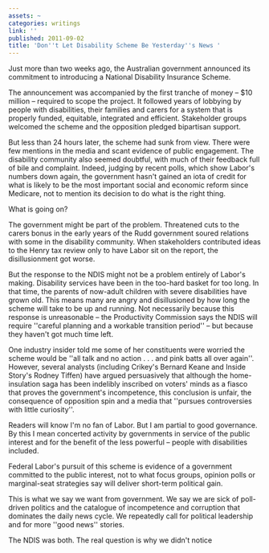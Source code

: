 ```yaml
---
assets: ~
categories: writings
link: ''
published: 2011-09-02
title: 'Don''t Let Disability Scheme Be Yesterday''s News '
---
```

Just more than two weeks ago, the Australian government announced its commitment to introducing a National Disability Insurance Scheme.

The announcement was accompanied by the first tranche of money – $10 million – required to scope the project. It followed years of lobbying by people with disabilities, their families and carers for a system that is properly funded, equitable, integrated and efficient. Stakeholder groups welcomed the scheme and the opposition pledged bipartisan support.

But less than 24 hours later, the scheme had sunk from view. There were few mentions in the media and scant evidence of public engagement. The disability community also seemed doubtful, with much of their feedback full of bile and complaint. Indeed, judging by recent polls, which show Labor's numbers down again, the government hasn't gained an iota of credit for what is likely to be the most important social and economic reform since Medicare, not to mention its decision to do what is the right thing.

What is going on?

The government might be part of the problem. Threatened cuts to the carers bonus in the early years of the Rudd government soured relations with some in the disability community. When stakeholders contributed ideas to the Henry tax review only to have Labor sit on the report, the disillusionment got worse.

But the response to the NDIS might not be a problem entirely of Labor's making. Disability services have been in the too-hard basket for too long. In that time, the parents of now-adult children with severe disabilities have grown old. This means many are angry and disillusioned by how long the scheme will take to be up and running. Not necessarily because this response is unreasonable – the Productivity Commission says the NDIS will require ''careful planning and a workable transition period'' – but because they haven't got much time left.

One industry insider told me some of her constituents were worried the scheme would be ''all talk and no action . . . and pink batts all over again''. However, several analysts (including Crikey's Bernard Keane and Inside Story's Rodney Tiffen) have argued persuasively that although the home-insulation saga has been indelibly inscribed on voters' minds as a fiasco that proves the government's incompetence, this conclusion is unfair, the consequence of opposition spin and a media that ''pursues controversies with little curiosity''.

Readers will know I'm no fan of Labor. But I am partial to good governance. By this I mean concerted activity by governments in service of the public interest and for the benefit of the less powerful – people with disabilities included.

Federal Labor's pursuit of this scheme is evidence of a government committed to the public interest, not to what focus groups, opinion polls or marginal-seat strategies say will deliver short-term political gain.

This is what we say we want from government. We say we are sick of poll-driven politics and the catalogue of incompetence and corruption that dominates the daily news cycle. We repeatedly call for political leadership and for more ''good news'' stories.

The NDIS was both. The real question is why we didn't notice